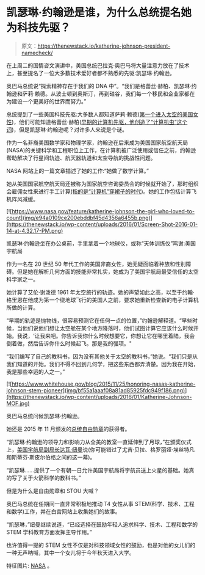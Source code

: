# 凯瑟琳·约翰逊是谁，为什么总统提名她为科技先驱？

> 原文：<https://thenewstack.io/katherine-johnson-president-namecheck/>

在上周二的国情咨文演讲中，美国总统巴拉克·奥巴马将大量注意力放在了技术上，甚至提名了一位大多数技术爱好者都不熟悉的先驱:凯瑟琳·约翰逊。

奥巴马总统说“探索精神存在于我们的 DNA 中”。“我们是格蕾丝·赫柏、凯瑟琳·约翰逊和萨莉·赖德。从波士顿到奥斯汀，再到硅谷，我们每一个移民和企业家都在为建设一个更美好的世界而努力。”

总统提到了一些美国科技先驱:大多数人都知道萨莉·赖德([第一个进入太空的美国女性](http://www.nasa.gov/audience/forstudents/k-4/stories/nasa-knows/who-was-sally-ride-k4.html))，他们可能知道格蕾丝·赫柏([早期的计算机先驱，他创造了“计算机虫”这个词](https://en.wikipedia.org/wiki/Grace_Hopper))，但是凯瑟琳·约翰逊呢？对许多人来说是个谜。

作为一名非裔美国数学家和物理学家，约翰逊在后来成为美国国家航空航天局(NASA)的关键科学和工程职位上工作，在计算机被广泛使用或信任之前，约翰逊帮助解决了行星间轨迹、航天器轨道和太空导航的挑战性问题。

NASA 网站上的一篇文章描述了她的工作:“她做了数学计算。”

她从美国国家航空航天局还被称为国家航空咨询委员会的时候就开始了，那时组织会雇佣女性来进行手工计算[(指的是“计算机”穿裙子的时代](http://www.nasa.gov/centers/langley/news/researchernews/rn_kjohnson.html))。她的工作包括计算飞机阵风减缓。

[![https://www.nasa.gov/feature/katherine-johnson-the-girl-who-loved-to-count](img/e94a0109ce200ebddbf45d4356a6455b.png)](https://thenewstack.io/wp-content/uploads/2016/01/Screen-Shot-2016-01-14-at-4.32.17-PM.png)

凯瑟琳·约翰逊坐在办公桌前，手里拿着一个地球仪，或称“天体训练仪”鸣谢:美国宇航局

作为一名在 20 世纪 50 年代工作的美国非裔女性，她无疑面临着种族和性别障碍。但是她在解析几何方面的技能非常扎实，她成为了美国宇航局最受信任的太空科学家之一。

她计算了艾伦·谢泼德 1961 年太空旅行的轨迹。她的声望如此之高，以至于约翰·格里恩在他成为第一个绕地球飞行的美国人之前，要求她重新检查新的电子计算机所做的计算。

“早期的轨迹是抛物线，很容易预测它在任何一点的位置，”约翰逊解释道。“早些时候，当他们说他们想让太空舱在某个地方降落时，他们试图计算它应该什么时候开始。我说，‘让我来吧。你告诉我你什么时候想要它，你想让它在哪里着陆，我会倒着做，然后告诉你什么时候起飞。那是我的强项。"

“我们编写了自己的教科书，因为没有其他关于太空的教科书，”她说。“我们只是从我们知道的开始。我们不得不回到几何学，把这些东西都弄清楚。因为我在开始，我是那些幸运的人之一。”

[![https://www.whitehouse.gov/blog/2015/11/25/honoring-nasas-katherine-johnson-stem-pioneer](img/bf55a1aaaf08a81ad85925fdc949f186.png)](https://thenewstack.io/wp-content/uploads/2016/01/Katherine-Johnson-MOF.jpg)

奥巴马总统问候凯瑟琳·约翰逊。

她还是 2015 年 11 月颁发的[总统自由勋章](https://www.whitehouse.gov/blog/2015/11/25/honoring-nasas-katherine-johnson-stem-pioneer)的获得者。

“凯瑟琳·约翰逊的领导力和影响力从全美的教室一直延伸到了月球，”在颁奖仪式上，[美国宇航局副局长达瓦·纽曼](https://www.nasa.gov/press-release/nasa-statements-on-katherine-johnson-s-medal-of-freedom)说(你可能错过了尤吉·贝拉、格罗丽娅·埃丝特凡和斯蒂芬·斯皮尔伯格之间的这一幕)。

“凯瑟琳……提供了一个有朝一日允许美国宇航局将宇航员送上火星的基础。她真的写了关于火箭科学的教科书。”

但是为什么是自由勋章和 STOU 大喊？

奥巴马总统在任期间一直非常积极地推动 T4 女性从事 STEM(科学、技术、工程和数学)工作，并在白宫网站上收集她们的故事。

“凯瑟琳，”纽曼继续说道，“已经选择在鼓励年轻人追求科学、技术、工程和数学的 STEM 学科教育方面发挥主导作用。”

也许值得一提的 STEM 女性不仅是对科技领域女性的鼓励，也是对他的女儿们的一种无声呐喊，其中一个女儿将于今年秋天进入大学。

特征图片: [NASA](https://commons.wikimedia.org/wiki/File:Katherine-johnson.jpg) 。

<svg xmlns:xlink="http://www.w3.org/1999/xlink" viewBox="0 0 68 31" version="1.1"><title>Group</title> <desc>Created with Sketch.</desc></svg>